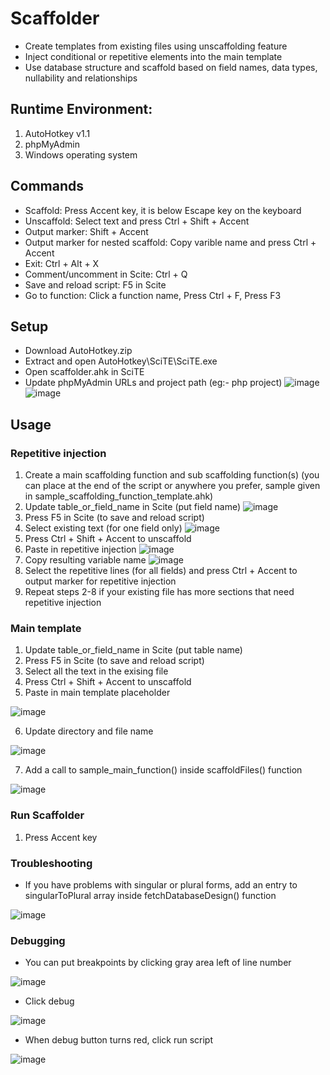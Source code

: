 # Scaffolder

- Create templates from existing files using unscaffolding feature
- Inject conditional or repetitive elements into the main template
- Use database structure and scaffold based on field names, data types, nullability and relationships

## Runtime Environment:

1. AutoHotkey v1.1
2. phpMyAdmin
3. Windows operating system


## Commands

- Scaffold: Press Accent key, it is below Escape key on the keyboard
- Unscaffold: Select text and press Ctrl + Shift + Accent
- Output marker: Shift + Accent
- Output marker for nested scaffold: Copy varible name and press Ctrl + Accent
- Exit: Ctrl + Alt + X
- Comment/uncomment in Scite: Ctrl + Q
- Save and reload script: F5 in Scite
- Go to function: Click a function name, Press Ctrl + F, Press F3

## Setup

- Download AutoHotkey.zip
- Extract and open AutoHotkey\SciTE\SciTE.exe
- Open scaffolder.ahk in SciTE
- Update phpMyAdmin URLs and project path (eg:- php project)
![image](https://user-images.githubusercontent.com/16064343/170838135-dd51c052-a5c6-457e-9cc5-225d77a8eb2c.png)
![image](https://user-images.githubusercontent.com/16064343/170838118-a684e53e-d41c-44ca-90c3-147529a15fe1.png)

## Usage

### Repetitive injection
1. Create a main scaffolding function and sub scaffolding function(s) (you can place at the end of the script or anywhere you prefer, sample given in sample_scaffolding_function_template.ahk)
2. Update table_or_field_name in Scite (put field name) ![image](https://user-images.githubusercontent.com/16064343/170840769-da2763cf-3840-4db0-bc70-deb99d87c544.png)
3. Press F5 in Scite (to save and reload script)
4. Select existing text (for one field only) ![image](https://user-images.githubusercontent.com/16064343/170840800-eb47bf4d-34b7-4da0-9439-9f7f56e36b45.png)
5. Press Ctrl + Shift + Accent to unscaffold
6. Paste in repetitive injection ![image](https://user-images.githubusercontent.com/16064343/170842051-7a1edb02-7323-4b6a-9c8d-56cecbeda93f.png)
7. Copy resulting variable name ![image](https://user-images.githubusercontent.com/16064343/170842385-718cd3bc-10a9-42c2-bc6d-6096839c4394.png)
8. Select the repetitive lines (for all fields) and press Ctrl + Accent to output marker for repetitive injection
9. Repeat steps 2-8 if your existing file has more sections that need repetitive injection 

### Main template
1. Update table_or_field_name in Scite (put table name)
2. Press F5 in Scite (to save and reload script)
3. Select all the text in the exising file
4. Press Ctrl + Shift + Accent to unscaffold
5. Paste in main template placeholder

![image](https://user-images.githubusercontent.com/16064343/170842691-9ed02bf1-14d5-450b-8ddf-fa3ffc3a6402.png)

6. Update directory and file name 

![image](https://user-images.githubusercontent.com/16064343/170842968-4cecbb2d-c912-4e7a-b14e-531d032e62fd.png)

7. Add a call to sample_main_function() inside scaffoldFiles() function 

![image](https://user-images.githubusercontent.com/16064343/170843468-ebfe6911-fd94-4017-b6aa-3851850c43bb.png)


### Run Scaffolder
1. Press Accent key



### Troubleshooting
- If you have problems with singular or plural forms, add an entry to singularToPlural array inside fetchDatabaseDesign() function

![image](https://user-images.githubusercontent.com/16064343/170843536-5fe2bbad-59a6-4588-815f-7db7e0b1d0d7.png)

### Debugging
- You can put breakpoints by clicking gray area left of line number

![image](https://user-images.githubusercontent.com/16064343/170843569-8a2ce0a4-c138-48dc-931d-04face16b85b.png)
- Click debug

![image](https://user-images.githubusercontent.com/16064343/170843621-07d0d61a-cea8-4706-8de8-28111f3ee82d.png)
- When debug button turns red, click run script

![image](https://user-images.githubusercontent.com/16064343/170843692-4cbb8adb-f43f-4362-a0c2-cdca5cc3464e.png)





